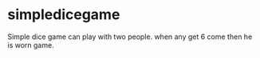 # simpledicegame
Simple dice game can play with two people. when any get 6 come then he is worn game. 
